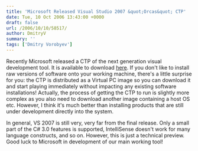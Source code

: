 ```yaml
---
title: 'Microsoft Released Visual Studio 2007 &quot;Orcas&quot; CTP'
date: Tue, 10 Oct 2006 13:43:00 +0000
draft: false
url: /2006/10/10/58517/
author: DmitryV
summary: ''
tags: ['Dmitry Vorobyev']
---
```


Recently Microsoft released a CTP of the next generation visual development tool. It is available to download [here][1]. If you don't like to install raw versions of software onto your working machine, there's a little surprise for you: the CTP is distributed as a Virtual PC image so you can download it and start playing immediately without impacting any existing software installations! Actually, the process of getting the CTP to run is slightly more complex as you also need to download another image containing a host OS etc. However, I think it's much better than installing products that are still under development directly into the system.

In general, VS 2007 is still very, very far from the final release. Only a small part of the C# 3.0 features is supported, IntelliSense doesn't work for many language constructs, and so on. However, this is just a technical preview. Good luck to Microsoft in development of our main working tool!




[1]: https://www.microsoft.com/en-pk



